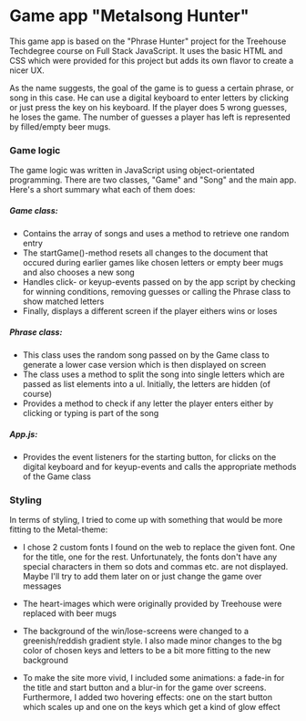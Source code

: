 # Game app "Metalsong Hunter"

This game app is based on the "Phrase Hunter" project for the Treehouse Techdegree course on Full Stack JavaScript. It uses the basic HTML and CSS which were provided for this project but adds its own flavor to create a nicer UX.

As the name suggests, the goal of the game is to guess a certain phrase, or song in this case. He can use a digital keyboard to enter letters by clicking or just press the key on his keyboard. If the player does 5 wrong guesses, he loses the game. The number of guesses a player has left is represented by filled/empty beer mugs.

### Game logic
The game logic was written in JavaScript using object-orientated programming. There are two classes, "Game" and "Song" and the main app. Here's a short summary what each of them does:
##### Game class:
- Contains the array of songs and uses a method to retrieve one random entry
- The startGame()-method resets all changes to the document that occured during earlier games like chosen letters or empty beer mugs and also chooses a new song
- Handles click- or keyup-events passed on by the app script by checking for winning conditions, removing guesses or calling the Phrase class to show matched letters
- Finally, displays a different screen if the player eithers wins or loses

##### Phrase class:
- This class uses the random song passed on by the Game class to generate a lower case version which is then displayed on screen
- The class uses a method to split the song into single letters which are passed as list elements into a ul. Initially, the letters are hidden (of course)
- Provides a method to check if any letter the player enters either by clicking or typing is part of the song

##### App.js:
- Provides the event listeners for the starting button, for clicks on the digital keyboard and for keyup-events and calls the appropriate methods of the Game class

### Styling
In terms of styling, I tried to come up with something that would be more fitting to the Metal-theme:

- I chose 2 custom fonts I found on the web to replace the given font. One for the title, one for the rest. Unfortunately, the fonts don't have any special characters in them so dots and commas etc. are not displayed. Maybe I'll try to add them later on or just change the game over messages

- The heart-images which were originally provided by Treehouse were replaced with beer mugs

- The background of the win/lose-screens were changed to a greenish/reddish gradient style. I also made minor changes to the bg color of chosen keys and letters to be a bit more fitting to the new background

- To make the site more vivid, I included some animations: a fade-in for the title and start button and a blur-in for the game over screens. Furthermore, I added two hovering effects: one on the start button which scales up and one on the keys which get a kind of glow effect
